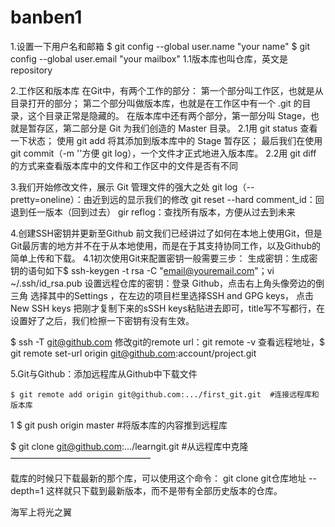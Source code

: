 # banben1
1.设置一下用户名和邮箱
    $ git config --global user.name "your name"
    $ git config --global user.email "your mailbox"
  1.1版本库也叫仓库，英文是repository

2.工作区和版本库
    在Git中，有两个工作的部分：
    第一个部分叫工作区，也就是从目录打开的部分；
    第二个部分叫做版本库，也就是在工作区中有一个 .git 的目录，这个目录正常是隐藏的。
    在版本库中还有两个部分，第一部分叫 Stage，也就是暂存区，第二部分是 Git 为我们创造的 Master 目录。
  2.1用 git status 查看一下状态；
       使用 git add 将其添加到版本库中的 Stage 暂存区；
       最后我们在使用 git commit（-m ''方便 git log），一个文件才正式地进入版本库。
  2.2用 git diff 的方式来查看版本库中的文件和工作区中的文件是否有不同

3.我们开始修改文件，展示 Git 管理文件的强大之处
    git log（--pretty=oneline）：由近到远的显示我们的修改
    git reset --hard comment_id：回退到任一版本（回到过去）
    gir reflog：查找所有版本，方便从过去到未来

4.创建SSH密钥并更新至Github
    前文我们已经讲过了如何在本地上使用Git，但是Git最厉害的地方并不在于从本地使用，而是在于其支持协同工作，以及Github的简单上传和下载。
  4.1初次使用Git来配置密钥一般需要三步：
      生成密钥：生成密钥的语句如下$ ssh-keygen -t rsa -C "email@youremail.com"；vi ~/.ssh/id_rsa.pub
      设置远程仓库的密钥：登录
Github，点击右上角头像旁边的倒三角
选择其中的Settings
，在左边的项目栏里选择SSH and GPG keys，
点击New SSH              keys
把刚才复制下来的sSSH keys粘贴进去即可，title写不写都行，在设置好了之后，我们检擦一下密钥有没有生效。

$ ssh -T git@github.com
      修改git的remote url：git remote -v 查看远程地址，$ git remote set-url origin git@github.com:account/project.git

5.Git与Github：添加远程库从Github中下载文件


    $ git remote add origin git@github.com:.../first_git.git  #连接远程库和版本库
1
    $ git push origin master    #将版本库的内容推到远程库

    
$ git clone git@github.com:.../learngit.git  #从远程库中克隆
————————————————

载库的时候只下载最新的那个库，可以使用这个命令：
git clone git仓库地址 --depth=1
这样就只下载到最新版本，而不是带有全部历史版本的仓库。

海军上将光之翼
